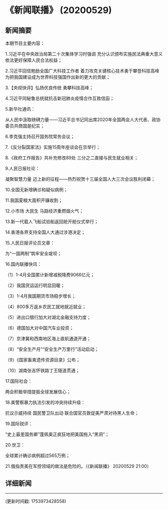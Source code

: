 # 《新闻联播》 (20200529)

## 新闻摘要

本期节目主要内容：

1.习近平在中央政治局第二十次集体学习时强调 充分认识颁布实施民法典重大意义 依法更好保障人民合法权益；

2.习近平回信勉励全国广大科技工作者 着力攻克关键核心技术勇于攀登科技高峰 为把我国建设成为世界科技强国作出新的更大的贡献；

3.【央视快评】弘扬优良传统 勇攀科技高峰；

4.习近平同秘鲁总统就抗击新冠肺炎疫情合作互致信函；

5.新华社通讯：

从人民中汲取磅礴力量——习近平总书记同出席2020年全国两会人大代表、政协委员共商国是纪实；

6.李克强主持召开国务院常务会议；

7.《反分裂国家法》实施15周年座谈会在京举行；

8.《政府工作报告》共补充修改89处 三分之二直接与民生就业相关；

9.人民日报社论：

凝聚智慧力量 迈上新的征程——热烈祝贺十三届全国人大三次会议胜利闭幕；

10.全国无新增确诊和疑似病例；

11.我国夏粮大面积开镰收割；

12.小市场 大民生 马路经济重燃烟火气；

13.新一代载人飞船试验船返回舱开舱仪式举行；

14.香港各界支持全国人大通过涉港决定；

15.人民日报评论员文章：

为“一国两制”筑牢安全堤坝；

16.国内联播快讯：

（1）1-4月全国累计新增减税降费9066亿元；

（2）我国货运运行明显回暖；

（3）1-4月我国期货市场稳步增长；

（4）800多万返乡农民工就地就近就业；

（5）进出口银行加大对湖北金融支持力度；

（6）德国加大对中国汽车业投资；

（7）京津冀和西南地区海上直航通道开通；

（8）“安全生产月”“安全生产万里行”活动启动；

（9）《国家畜禽遗传资源目录》公布；

（10）湖南张吉怀铁路丁王隧道贯通；

17.国际社会：

两会积极举措提振全球发展信心；

18.美警察暴力执法引发的冲突持续升级：

抗议示威持续 国民警卫队出动 联合国官员敦促美严肃对待黑人生命；

19.国际锐评：

“史上最差国务卿”蓬佩奥正疯狂地把美国拖入“黑洞”；

20.世卫：

全球累计确诊病例超过565万例；

21.俄指责美在军控领域的做法是危险的。（《新闻联播》 20200529 21:00）

## 详细新闻

---

(更新时间戳: 1753973428558)

